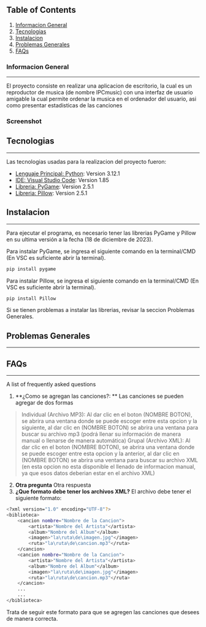 ## Table of Contents
1. [Informacion General](#info-general)
2. [Tecnologias](#tecnologias)
3. [Instalacion](#instalacion)
4. [Problemas Generales](#problemas-generales)
5. [FAQs](#faqs)
### Informacion General
***
El proyecto consiste en realizar una aplicacion de escritorio, la cual es un reproductor de musica (de nombre IPCmusic) con una interfaz de usuario amigable la cual permite ordenar la musica en el ordenador del usuario, asi como presentar estadisticas de las canciones
### Screenshot

## Tecnologias
***
Las tecnologias usadas para la realizacion del proyecto fueron:
* [Lenguaje Principal: Python](https://www.python.org/): Version 3.12.1
* [IDE: Visual Studio Code](https://code.visualstudio.com/): Version 1.85
* [Libreria: PyGame](https://www.pygame.org): Version 2.5.1
* [Libreria: Pillow](https://pypi.org/project/Pillow/): Version 2.5.1
## Instalacion
***
Para ejecutar el programa, es necesario tener las librerias PyGame y Pillow en su ultima versión a la fecha (18 de diciembre de 2023).

Para instalar PyGame, se ingresa el siguiente comando en la terminal/CMD (En VSC es suficiente abrir la terminal).
```bash
pip install pygame
```

Para instalar Pillow, se ingresa el siguiente comando en la terminal/CMD (En VSC es suficiente abrir la terminal).
```bash
pip install Pillow
```
Si se tienen problemas a instalar las librerias, revisar la seccion Problemas Generales.

## Problemas Generales
***


## FAQs
***
A list of frequently asked questions
1. **¿Como se agregan las canciones?: **
Las canciones se pueden agregar de dos formas
>Individual (Archivo MP3): Al dar clic en el boton (NOMBRE BOTON), se abrira una ventana donde se puede escoger entre esta opcion y la siguiente, al dar clic en (NOMBRE BOTON) se abrira una ventana para buscar su archivo mp3 (podrá llenar su información de manera manual o llenarse de manera automática)
>Grupal (Archivo XML): Al dar clic en el boton (NOMBRE BOTON), se abrira una ventana donde se puede escoger entre esta opcion y la anterior, al dar clic en (NOMBRE BOTON) se abrira una ventana para buscar su archivo XML (en esta opcion no esta disponible el llenado de informacion manual, ya que esos datos deberian estar en el archivo XML)
2. **Otra pregunta**
Otra respuesta
3. **¿Que formato debe tener los archivos XML?**
El archivo debe tener el siguiente formato:
```bash
<?xml version="1.0" encoding="UTF-8"?> 
<biblioteca>
    <cancion nombre="Nombre de la Cancion">
        <artista>"Nombre del Artista"</artista>
        <album>"Nombre del Album"</album>
        <imagen>"la\ruta\de\imagen.jpg"</imagen>
        <ruta>"la\ruta\de\cancion.mp3"</ruta>
    </cancion>
    <cancion nombre="Nombre de la Cancion">
        <artista>"Nombre del Artista"</artista>
        <album>"Nombre del Album"</album>
        <imagen>"la\ruta\de\imagen.jpg"</imagen>
        <ruta>"la\ruta\de\cancion.mp3"</ruta>
    </cancion>
    ...
    ...
</biblioteca>
```
Trata de seguir este formato para que se agregen las canciones que desees de manera correcta.
